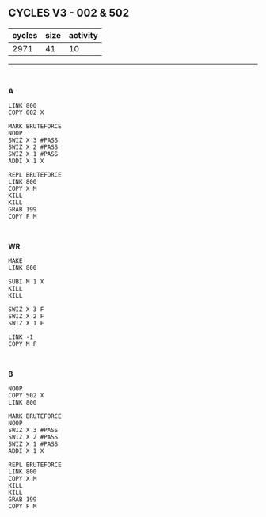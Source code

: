 ## CYCLES V3 - 002 & 502

| cycles | size | activity |
| ------ | ---- | -------- |
| 2971 | 41 | 10 |
<hr>
<br>

**A**

```
LINK 800
COPY 002 X

MARK BRUTEFORCE
NOOP
SWIZ X 3 #PASS
SWIZ X 2 #PASS
SWIZ X 1 #PASS
ADDI X 1 X

REPL BRUTEFORCE
LINK 800
COPY X M
KILL
KILL
GRAB 199
COPY F M
```

<br>

**WR**

```
MAKE
LINK 800

SUBI M 1 X
KILL
KILL

SWIZ X 3 F
SWIZ X 2 F
SWIZ X 1 F

LINK -1
COPY M F
```

<br>

**B**

```
NOOP
COPY 502 X
LINK 800

MARK BRUTEFORCE
NOOP
SWIZ X 3 #PASS
SWIZ X 2 #PASS
SWIZ X 1 #PASS
ADDI X 1 X

REPL BRUTEFORCE
LINK 800
COPY X M
KILL
KILL
GRAB 199
COPY F M
```
